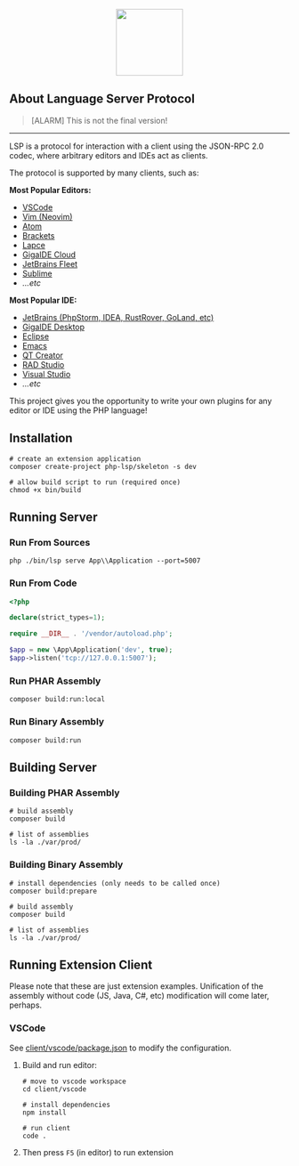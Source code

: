 <p align="center">
    <a href="https://github.com/php-lsp" target="_blank">
        <img src="https://avatars.githubusercontent.com/u/153323085?s=120" width="120">
    </a>
</p>

## About Language Server Protocol

> [ALARM] This is not the final version!

---

LSP is a protocol for interaction with a client using the JSON-RPC 2.0 codec, 
where arbitrary editors and IDEs act as clients.

The protocol is supported by many clients, such as:

**Most Popular Editors:**
- [VSCode](https://code.visualstudio.com/)
- [Vim (Neovim)](https://neovim.io/)
- [Atom](https://atom.io/)
- [Brackets](https://brackets.io/)
- [Lapce](https://lap.dev/lapce/)
- [GigaIDE Cloud](https://gitverse.ru/features/gigaide/cloud/)
- [JetBrains Fleet](https://www.jetbrains.com/fleet/)
- [Sublime](https://github.com/sublimelsp/LSP)
- *...etc*

**Most Popular IDE:**
- [JetBrains (PhpStorm, IDEA, RustRover, GoLand, etc)](https://www.jetbrains.com/)
- [GigaIDE Desktop](https://gitverse.ru/features/gigaide/desktop/)
- [Eclipse](https://www.eclipse.org/)
- [Emacs](https://www.gnu.org/software/emacs/)
- [QT Creator](https://www.qt.io/product/development-tools)
- [RAD Studio](https://www.embarcadero.com/products/rad-studio)
- [Visual Studio](https://marketplace.visualstudio.com/items?itemName=vsext.LanguageServerClientPreview)
- *...etc*

This project gives you the opportunity to write your own plugins for any
editor or IDE using the PHP language!

## Installation

```shell
# create an extension application
composer create-project php-lsp/skeleton -s dev

# allow build script to run (required once)
chmod +x bin/build
```

## Running Server

### Run From Sources

```shell
php ./bin/lsp serve App\\Application --port=5007
```

### Run From Code

```php
<?php

declare(strict_types=1);

require __DIR__ . '/vendor/autoload.php';

$app = new \App\Application('dev', true);
$app->listen('tcp://127.0.0.1:5007');
```

### Run PHAR Assembly

```shell
composer build:run:local
```

### Run Binary Assembly

```shell
composer build:run
```

## Building Server

### Building PHAR Assembly

```shell
# build assembly
composer build

# list of assemblies
ls -la ./var/prod/
```

### Building Binary Assembly

```shell
# install dependencies (only needs to be called once)
composer build:prepare

# build assembly
composer build

# list of assemblies
ls -la ./var/prod/
```

## Running Extension Client

Please note that these are just extension examples. 
Unification of the assembly without code (JS, Java, C#, etc) modification 
will come later, perhaps.

### VSCode

See [client/vscode/package.json](client/vscode/package.json) to modify 
the configuration.

1) Build and run editor:
    ```shell
    # move to vscode workspace
    cd client/vscode
    
    # install dependencies
    npm install
    
    # run client
    code .
    ```
2) Then press `F5` (in editor) to run extension


